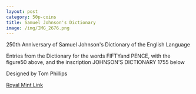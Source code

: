 ```yaml
---
layout: post
category: 50p-coins
title: Samuel Johnson's Dictionary
image: /img/IMG_2676.png
---
```


250th Anniversary of Samuel Johnson's Dictionary of the English Language 

Entries from the Dictionary for the words FIFTYand PENCE, with the figure50 above, and the inscription JOHNSON'S DICTIONARY 1755 below

Designed by Tom Phillips

[Royal Mint Link](http://www.royalmint.com/discover/uk-coins/coin-design-and-specifications/fifty-pence-coin/2005-samuel-johnsons-dictionary)

